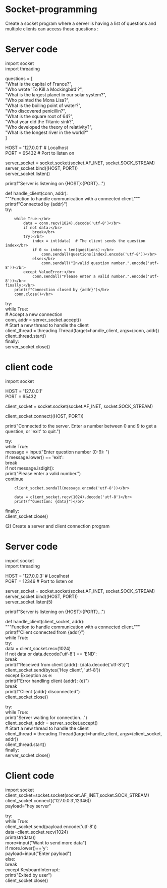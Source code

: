# Socket-programming
Create a socket program where a server is having a list of questions and multiple clients can access those questions :</br>
# Server code</br>
import socket</br>
import threading</br>

questions = [</br>
    "What is the capital of France?",</br>
    "Who wrote 'To Kill a Mockingbird'?",</br>
    "What is the largest planet in our solar system?",</br>
    "Who painted the Mona Lisa?",</br>
    "What is the boiling point of water?",</br>
    "Who discovered penicillin?",</br>
    "What is the square root of 64?",</br>
    "What year did the Titanic sink?",</br>
    "Who developed the theory of relativity?",</br>
    "What is the longest river in the world?"</br>
]</br>

HOST = '127.0.0.1'  # Localhost</br>
PORT = 65432        # Port to listen on</br>

server_socket = socket.socket(socket.AF_INET, socket.SOCK_STREAM)</br>
server_socket.bind((HOST, PORT))</br>
server_socket.listen()</br>

print(f"Server is listening on {HOST}:{PORT}...")</br>

def handle_client(conn, addr):</br>
    """Function to handle communication with a connected client."""</br>
    print(f"Connected by {addr}")</br>
    try:</br>
        
        while True:</br>
            data = conn.recv(1024).decode('utf-8')</br>
            if not data:</br>
                break</br>
            try:</br>
                index = int(data)  # The client sends the question index</br>
                if 0 <= index < len(questions):</br>
                    conn.sendall(questions[index].encode('utf-8'))</br>
                else:</br>
                    conn.sendall("Invalid question number.".encode('utf-8'))</br>
            except ValueError:</br>
                conn.sendall("Please enter a valid number.".encode('utf-8'))</br>
    finally:</br>
        print(f"Connection closed by {addr}")</br>
        conn.close()</br>

try:</br>
    while True:</br>
        # Accept a new connection</br>
        conn, addr = server_socket.accept()</br>
        # Start a new thread to handle the client</br>
        client_thread = threading.Thread(target=handle_client, args=(conn, addr))</br>
        client_thread.start()</br>
finally:</br>
    server_socket.close()</br>

# client code</br>
import socket</br>

HOST = '127.0.0.1'</br>
PORT = 65432  </br>      

client_socket = socket.socket(socket.AF_INET, socket.SOCK_STREAM)</br>

client_socket.connect((HOST, PORT))</br>

print("Connected to the server. Enter a number between 0 and 9 to get a question, or 'exit' to quit.")</br>

try:</br>
    while True:</br>
        message = input("Enter question number (0-9): ")</br>
        if message.lower() == 'exit':</br>
            break</br>
        if not message.isdigit():</br>
            print("Please enter a valid number.")</br>
            continue</br>

        
        client_socket.sendall(message.encode('utf-8'))</br>

        data = client_socket.recv(1024).decode('utf-8')</br>
        print(f"Question: {data}")</br>
finally:</br>
    client_socket.close()</br>


(2) Create a server and client connection program</br>

# Server code</br>
import socket</br>
import threading</br>


HOST = '127.0.0.3'  # Localhost</br>
PORT = 12346        # Port to listen on</br>

server_socket = socket.socket(socket.AF_INET, socket.SOCK_STREAM)</br>
server_socket.bind((HOST, PORT))</br>
server_socket.listen(5)</br>

print(f"Server is listening on {HOST}:{PORT}...")</br>

def handle_client(client_socket, addr):</br>
    """Function to handle communication with a connected client."""</br>
    print(f"Client connected from {addr}")</br>
    while True:</br>
        try:</br>
            data = client_socket.recv(1024)</br>
            if not data or data.decode('utf-8') == 'END':</br>
                break</br>
            print(f"Received from client {addr}: {data.decode('utf-8')}")</br>
            client_socket.send(bytes('Hey client', 'utf-8'))</br>
        except Exception as e:</br>
            print(f"Error handling client {addr}: {e}")</br>
            break</br>
    print(f"Client {addr} disconnected")</br>
    client_socket.close()</br>

try:</br>
    while True:</br>
        print("Server waiting for connection...")</br>
        client_socket, addr = server_socket.accept()</br>
        # Start a new thread to handle the client</br>
        client_thread = threading.Thread(target=handle_client, args=(client_socket, addr))</br>
        client_thread.start()</br>
finally:</br>
    server_socket.close()</br>

# Client code</br>
import socket</br>
client_socket=socket.socket(socket.AF_INET,socket.SOCK_STREAM)</br>
client_socket.connect(('127.0.0.3',12346))</br>
payload="hey server"</br>

try:</br>
  while True:</br>
    client_socket.send(payload.encode('utf-8'))</br>
    data=client_socket.recv(1024)</br>
    print(str(data))</br>
    more=input("Want to send more data")</br>
    if more.lower()=='y':</br>
      payload=input("Enter payload")</br>
    else:</br>
      break</br>
except KeyboardInterrupt:</br>
  print("Exited by user")</br>
client_socket.close()</br>


